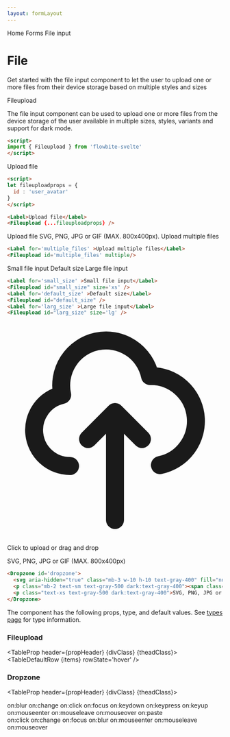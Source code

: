 ```yaml
---
layout: formLayout
---
```


<script>
  import { Htwo, ExampleDiv, GitHubSource, CompoDescription, TableProp, TableDefaultRow} from '../../utils'
  import { Label, Fileupload, Helper, Dropzone, Breadcrumb, BreadcrumbItem, Badge } from '$lib'
  
  import componentProps from '../../props/Fileupload.json'
  import componentProps2 from '../../props/Dropzone.json'
  let items = componentProps.props
  let items2 = componentProps2.props

  let propHeader = ['Name', 'Type', 'Default']
  let divClass='w-full relative overflow-x-auto shadow-md sm:rounded-lg py-4'
  let theadClass ='text-xs text-gray-700 uppercase bg-gray-50 dark:bg-gray-700 dark:text-white'
  let fileuploadprops = {
    id : 'user_avatar'
  }
  let fileuploadprops2 = {
    id : 'user_avatar2',
  }
</script>

<Breadcrumb class="pb-8">
  <BreadcrumbItem href="/" home >Home</BreadcrumbItem>
  <BreadcrumbItem href="/forms/" rel="external">Forms</BreadcrumbItem>
  <BreadcrumbItem>File input</BreadcrumbItem>
</Breadcrumb>

<h1 class="text-3xl w-full dark:text-white pt-8 pb-4">File</h1>

<CompoDescription>Get started with the file input component to let the user to upload one or more files from their device storage based on multiple styles and sizes</CompoDescription>

<ExampleDiv>
<GitHubSource href="forms/Fileupload.svelte">Fileupload</GitHubSource>
</ExampleDiv>

The file input component can be used to upload one or more files from the device storage of the user available in multiple sizes, styles, variants and support for dark mode.

<Htwo label="Setup" />

```html
<script>
import { Fileupload } from 'flowbite-svelte'
</script>
```

<Htwo label="File upload example" />

<ExampleDiv>
<Label>Upload file</Label>
<Fileupload {...fileuploadprops} />
</ExampleDiv>

```html
<script>
let fileuploadprops = {
  id : 'user_avatar'
}
</script>

<Label>Upload file</Label>
<Fileupload {...fileuploadprops} />
```

<Htwo label="Helper text" />

<ExampleDiv>
<Label>Upload file</Label>
<Fileupload {...fileuploadprops2} />
<Helper>SVG, PNG, JPG or GIF (MAX. 800x400px).</Helper>
</ExampleDiv>

<Htwo label='Multiple files' />

<ExampleDiv>
<Label for='multiple_files' >Upload multiple files</Label>
<Fileupload id='multiple_files' multiple/>
</ExampleDiv>

```html
<Label for='multiple_files' >Upload multiple files</Label>
<Fileupload id='multiple_files' multiple/>
```

<Htwo label='Sizes' />

<ExampleDiv>
<Label for='small_size' >Small file input</Label>
<Fileupload id="small_size" size='xs' />
<Label for='default_size' >Default size</Label>
<Fileupload id="default_size" />
<Label for='larg_size' >Large file input</Label>
<Fileupload id="larg_size" size='lg' />
</ExampleDiv>

```html
<Label for='small_size' >Small file input</Label>
<Fileupload id="small_size" size='xs' />
<Label for='default_size' >Default size</Label>
<Fileupload id="default_size" />
<Label for='larg_size' >Large file input</Label>
<Fileupload id="larg_size" size='lg' />
```

<Htwo label="Dropzone" />

<ExampleDiv>
<Dropzone id='dropzone'>
  <svg aria-hidden="true" class="mb-3 w-10 h-10 text-gray-400" fill="none" stroke="currentColor" viewBox="0 0 24 24" xmlns="http://www.w3.org/2000/svg"><path stroke-linecap="round" stroke-linejoin="round" stroke-width="2" d="M7 16a4 4 0 01-.88-7.903A5 5 0 1115.9 6L16 6a5 5 0 011 9.9M15 13l-3-3m0 0l-3 3m3-3v12"></path></svg>
  <p class="mb-2 text-sm text-gray-500 dark:text-gray-400"><span class="font-semibold">Click to upload</span> or drag and drop</p>
  <p class="text-xs text-gray-500 dark:text-gray-400">SVG, PNG, JPG or GIF (MAX. 800x400px)</p>
</Dropzone>
</ExampleDiv>

```html
<Dropzone id='dropzone'>
  <svg aria-hidden="true" class="mb-3 w-10 h-10 text-gray-400" fill="none" stroke="currentColor" viewBox="0 0 24 24" xmlns="http://www.w3.org/2000/svg"><path stroke-linecap="round" stroke-linejoin="round" stroke-width="2" d="M7 16a4 4 0 01-.88-7.903A5 5 0 1115.9 6L16 6a5 5 0 011 9.9M15 13l-3-3m0 0l-3 3m3-3v12"></path></svg>
  <p class="mb-2 text-sm text-gray-500 dark:text-gray-400"><span class="font-semibold">Click to upload</span> or drag and drop</p>
  <p class="text-xs text-gray-500 dark:text-gray-400">SVG, PNG, JPG or GIF (MAX. 800x400px)</p>
</Dropzone>
```

<Htwo label="Props" />

The component has the following props, type, and default values. See <a href="/pages/types">types page</a> for type information.

<h3 class='text-xl w-full dark:text-white py-4'>Fileupload</h3>

<TableProp header={propHeader} {divClass} {theadClass}>
  <TableDefaultRow {items} rowState='hover' />
</TableProp>

<h3 class='text-xl w-full dark:text-white py-4'>Dropzone</h3>

<TableProp header={propHeader} {divClass} {theadClass}>
  <TableDefaultRow items={items2} rowState='hover' />
</TableProp>


<Htwo label="Forwarded Events: Fileupload" />

<div class="flex flex-wrap gap-2">
<Badge large={true}>on:blur</Badge>
<Badge large={true}>on:change</Badge>
<Badge large={true}>on:click</Badge>
<Badge large={true}>on:focus</Badge>
<Badge large={true}>on:keydown</Badge>
<Badge large={true}>on:keypress</Badge>
<Badge large={true}>on:keyup</Badge>
<Badge large={true}>on:mouseenter</Badge>
<Badge large={true}>on:mouseleave</Badge>
<Badge large={true}>on:mouseover</Badge>
<Badge large={true}>on:paste</Badge>
</div>

<Htwo label="Forwarded Events: Dropzone" />

<div class="flex flex-wrap gap-2">
<Badge large={true}>on:click</Badge>
<Badge large={true}>on:change</Badge>
<Badge large={true}>on:focus</Badge>
<Badge large={true}>on:blur</Badge>
<Badge large={true}>on:mouseenter</Badge>
<Badge large={true}>on:mouseleave</Badge>
<Badge large={true}>on:mouseover</Badge>
</div>
